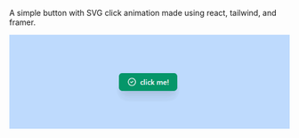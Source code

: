 A simple button with SVG click animation made using react, tailwind, and framer.
<p align="center">
  <img src="https://github.com/a1ali/svg-button-animation/blob/main/gif/btnclick.gif" alt="animated button" />
</p>
